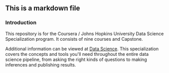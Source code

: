 ## This is a markdown file

### Introduction

This repository is for the Coursera / Johns Hopkins University Data Science Specialization program. It consists of nine courses and Capstone.

Additional information can be viewed at <a href="https://www.coursera.org/specialization/jhudatascience/1?utm_medium=dashboard">Data Science</a>. This specialization covers the concepts and tools you'll need throughout the entire data science pipeline, from asking the right kinds of questions to making inferences and publishing results.
